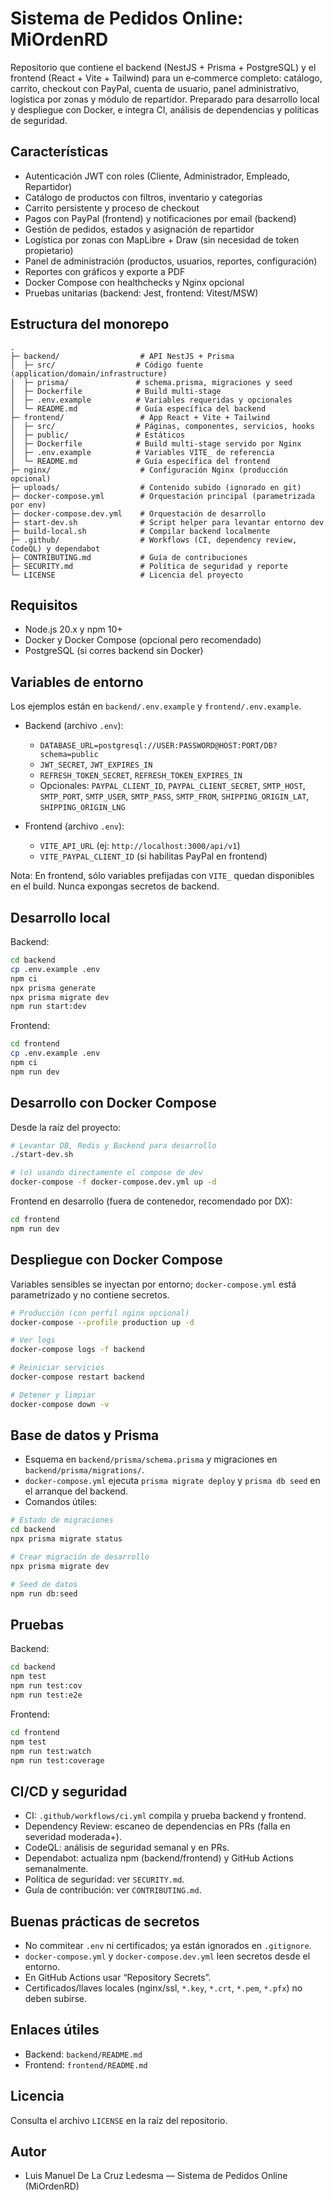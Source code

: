 # Sistema de Pedidos Online: MiOrdenRD

Repositorio que contiene el backend (NestJS + Prisma + PostgreSQL) y el frontend (React + Vite + Tailwind) para un e‑commerce completo: catálogo, carrito, checkout con PayPal, cuenta de usuario, panel administrativo, logística por zonas y módulo de repartidor. Preparado para desarrollo local y despliegue con Docker, e integra CI, análisis de dependencias y políticas de seguridad.

## Características

- Autenticación JWT con roles (Cliente, Administrador, Empleado, Repartidor)
- Catálogo de productos con filtros, inventario y categorías
- Carrito persistente y proceso de checkout
- Pagos con PayPal (frontend) y notificaciones por email (backend)
- Gestión de pedidos, estados y asignación de repartidor
- Logística por zonas con MapLibre + Draw (sin necesidad de token propietario)
- Panel de administración (productos, usuarios, reportes, configuración)
- Reportes con gráficos y exporte a PDF
- Docker Compose con healthchecks y Nginx opcional
- Pruebas unitarias (backend: Jest, frontend: Vitest/MSW)

## Estructura del monorepo

```
.
├─ backend/                  # API NestJS + Prisma
│  ├─ src/                  # Código fuente (application/domain/infrastructure)
│  ├─ prisma/               # schema.prisma, migraciones y seed
│  ├─ Dockerfile            # Build multi-stage
│  ├─ .env.example          # Variables requeridas y opcionales
│  └─ README.md             # Guía específica del backend
├─ frontend/                 # App React + Vite + Tailwind
│  ├─ src/                  # Páginas, componentes, servicios, hooks
│  ├─ public/               # Estáticos
│  ├─ Dockerfile            # Build multi-stage servido por Nginx
│  ├─ .env.example          # Variables VITE_ de referencia
│  └─ README.md             # Guía específica del frontend
├─ nginx/                    # Configuración Nginx (producción opcional)
├─ uploads/                  # Contenido subido (ignorado en git)
├─ docker-compose.yml        # Orquestación principal (parametrizada por env)
├─ docker-compose.dev.yml    # Orquestación de desarrollo
├─ start-dev.sh              # Script helper para levantar entorno dev
├─ build-local.sh            # Compilar backend localmente
├─ .github/                  # Workflows (CI, dependency review, CodeQL) y dependabot
├─ CONTRIBUTING.md           # Guía de contribuciones
├─ SECURITY.md               # Política de seguridad y reporte
└─ LICENSE                   # Licencia del proyecto
```

## Requisitos

- Node.js 20.x y npm 10+
- Docker y Docker Compose (opcional pero recomendado)
- PostgreSQL (si corres backend sin Docker)

## Variables de entorno

Los ejemplos están en `backend/.env.example` y `frontend/.env.example`.

- Backend (archivo `.env`):
	- `DATABASE_URL=postgresql://USER:PASSWORD@HOST:PORT/DB?schema=public`
	- `JWT_SECRET`, `JWT_EXPIRES_IN`
	- `REFRESH_TOKEN_SECRET`, `REFRESH_TOKEN_EXPIRES_IN`
	- Opcionales: `PAYPAL_CLIENT_ID`, `PAYPAL_CLIENT_SECRET`, `SMTP_HOST`, `SMTP_PORT`, `SMTP_USER`, `SMTP_PASS`, `SMTP_FROM`, `SHIPPING_ORIGIN_LAT`, `SHIPPING_ORIGIN_LNG`

- Frontend (archivo `.env`):
	- `VITE_API_URL` (ej: `http://localhost:3000/api/v1`)
	- `VITE_PAYPAL_CLIENT_ID` (si habilitas PayPal en frontend)

Nota: En frontend, sólo variables prefijadas con `VITE_` quedan disponibles en el build. Nunca expongas secretos de backend.

## Desarrollo local 

Backend:
```bash
cd backend
cp .env.example .env
npm ci
npx prisma generate
npx prisma migrate dev
npm run start:dev
```

Frontend:
```bash
cd frontend
cp .env.example .env
npm ci
npm run dev
```

## Desarrollo con Docker Compose

Desde la raíz del proyecto:
```bash
# Levantar DB, Redis y Backend para desarrollo
./start-dev.sh

# (o) usando directamente el compose de dev
docker-compose -f docker-compose.dev.yml up -d
```

Frontend en desarrollo (fuera de contenedor, recomendado por DX):
```bash
cd frontend
npm run dev
```

## Despliegue con Docker Compose

Variables sensibles se inyectan por entorno; `docker-compose.yml` está parametrizado y no contiene secretos.

```bash
# Producción (con perfil nginx opcional)
docker-compose --profile production up -d

# Ver logs
docker-compose logs -f backend

# Reiniciar servicios
docker-compose restart backend

# Detener y limpiar
docker-compose down -v
```

## Base de datos y Prisma

- Esquema en `backend/prisma/schema.prisma` y migraciones en `backend/prisma/migrations/`.
- `docker-compose.yml` ejecuta `prisma migrate deploy` y `prisma db seed` en el arranque del backend.
- Comandos útiles:

```bash
# Estado de migraciones
cd backend
npx prisma migrate status

# Crear migración de desarrollo
npx prisma migrate dev

# Seed de datos
npm run db:seed
```

## Pruebas

Backend:
```bash
cd backend
npm test
npm run test:cov
npm run test:e2e
```

Frontend:
```bash
cd frontend
npm test
npm run test:watch
npm run test:coverage
```

## CI/CD y seguridad

- CI: `.github/workflows/ci.yml` compila y prueba backend y frontend.
- Dependency Review: escaneo de dependencias en PRs (falla en severidad moderada+).
- CodeQL: análisis de seguridad semanal y en PRs.
- Dependabot: actualiza npm (backend/frontend) y GitHub Actions semanalmente.
- Política de seguridad: ver `SECURITY.md`.
- Guía de contribución: ver `CONTRIBUTING.md`.

## Buenas prácticas de secretos

- No commitear `.env` ni certificados; ya están ignorados en `.gitignore`.
- `docker-compose.yml` y `docker-compose.dev.yml` leen secretos desde el entorno.
- En GitHub Actions usar “Repository Secrets”.
- Certificados/llaves locales (nginx/ssl, `*.key`, `*.crt`, `*.pem`, `*.pfx`) no deben subirse.

## Enlaces útiles

- Backend: `backend/README.md`
- Frontend: `frontend/README.md`

## Licencia

Consulta el archivo `LICENSE` en la raíz del repositorio.

## Autor

- Luis Manuel De La Cruz Ledesma — Sistema de Pedidos Online (MiOrdenRD) 


